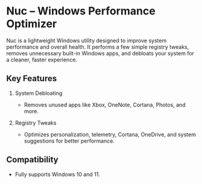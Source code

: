 Nuc – Windows Performance Optimizer
===================================

Nuc is a lightweight Windows utility designed to improve system performance and overall health. 
It performs a few simple registry tweaks, removes unnecessary built-in Windows apps, 
and debloats your system for a cleaner, faster experience.

Key Features
------------

1. System Debloating
   - Removes unused apps like Xbox, OneNote, Cortana, Photos, and more.

2. Registry Tweaks
   - Optimizes personalization, telemetry, Cortana, OneDrive, and system suggestions 
     for better performance.

Compatibility
-------------
- Fully supports Windows 10 and 11.
